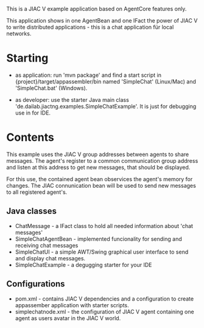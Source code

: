 This is a JIAC V example application based on AgentCore features only. 

This application shows in one AgentBean and one IFact the power of JIAC V 
to write distributed applications - this is a chat application für local 
networks. 

Starting
========

 * as application: run 'mvn package' and find a start script in {project}/target/appassembler/bin named 'SimpleChat' (Linux/Mac) and 'SimpleChat.bat' (Windows). 

 * as developer: use the starter Java main class 'de.dailab.jiactng.examples.SimpleChatExample'. It is just for debugging use in for IDE. 

Contents
========

This example uses the JIAC V group addresses between agents to share messages. 
The agent's register to a common communication group address and listen at this 
address to get new messages, that should be displayed. 

For this use, the contained agent bean observices the agent's memory for changes. 
The JIAC connunication bean will be used to send new messages to all registered 
agent's. 

Java classes
------------
 * ChatMessage - a IFact class to hold all needed information about 'chat messages'
 * SimpleChatAgentBean - implemented funcionality for sending and receiving chat messages
 * SimpleChatUI - a simple AWT/Swing graphical user interface to send and display chat messages. 
 * SimpleChatExample - a degugging starter for your IDE

Configurations
--------------
 * pom.xml - contains JIAC V dependencies and a configuration to create appassember application with starter scripts. 
 * simplechatnode.xml - the configuration of JIAC V agent containing one agent as users avatar in the JIAC V world. 

